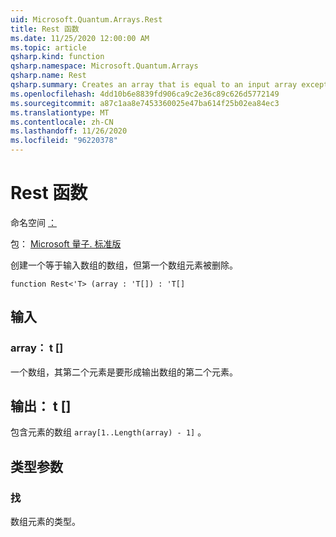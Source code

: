 ```yaml
---
uid: Microsoft.Quantum.Arrays.Rest
title: Rest 函数
ms.date: 11/25/2020 12:00:00 AM
ms.topic: article
qsharp.kind: function
qsharp.namespace: Microsoft.Quantum.Arrays
qsharp.name: Rest
qsharp.summary: Creates an array that is equal to an input array except that the first array element is dropped.
ms.openlocfilehash: 4dd10b6e8839fd906ca9c2e36c89c626d5772149
ms.sourcegitcommit: a87c1aa8e7453360025e47ba614f25b02ea84ec3
ms.translationtype: MT
ms.contentlocale: zh-CN
ms.lasthandoff: 11/26/2020
ms.locfileid: "96220378"
---
```

# <a name="rest-function"></a>Rest 函数

命名空间 [：](xref:Microsoft.Quantum.Arrays)

包： [Microsoft 量子. 标准版](https://nuget.org/packages/Microsoft.Quantum.Standard)


创建一个等于输入数组的数组，但第一个数组元素被删除。

```qsharp
function Rest<'T> (array : 'T[]) : 'T[]
```


## <a name="input"></a>输入

### <a name="array--t"></a>array： t []

一个数组，其第二个元素是要形成输出数组的第二个元素。



## <a name="output--t"></a>输出： t []

包含元素的数组 `array[1..Length(array) - 1]` 。

## <a name="type-parameters"></a>类型参数

### <a name="t"></a>找

数组元素的类型。